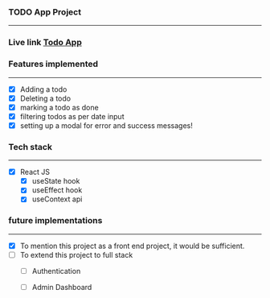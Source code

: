 ### TODO App Project
-----

### Live link [Todo App](https://seemly-back.surge.sh/)

### Features implemented
------

* [x] Adding a todo
* [x] Deleting a todo
* [x] marking a todo as done
* [x] filtering todos as per date input
* [x] setting up a modal for error and success messages!

### Tech stack
-----

* [x] React JS
    * [x] useState hook
    * [x] useEffect hook
    * [x] useContext api

### future implementations
-----
* [x] To mention this project as a front end project, it would be sufficient.
* [ ] To extend this project to full stack 
    * [ ] Authentication
    * [ ] Admin Dashboard

